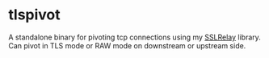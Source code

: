 # tlspivot

A standalone binary for pivoting tcp connections using my [SSLRelay](https://github.com/PinkP4nther/SSLRelay-lib) library.
Can pivot in TLS mode or RAW mode on downstream or upstream side.
